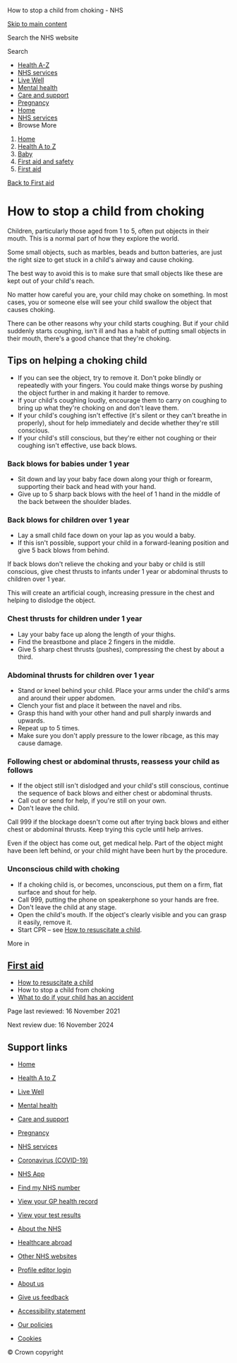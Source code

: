 








How to stop a child from choking \- NHS








































[Skip to main content](#maincontent)









Search the NHS website






Search









* [Health A\-Z](/conditions/)
* [NHS services](/nhs-services/)
* [Live Well](/live-well/)
* [Mental health](/mental-health/)
* [Care and support](/conditions/social-care-and-support-guide/)
* [Pregnancy](/pregnancy/)
* [Home](/)
* [NHS services](/nhs-services/)
* Browse
 More








1. [Home](/)
2. [Health A to Z](/conditions/)
3. [Baby](/conditions/baby/)
4. [First aid and safety](/conditions/baby/first-aid-and-safety/)
5. [First aid](/conditions/baby/first-aid-and-safety/first-aid/)



[Back to 
 First aid](/conditions/baby/first-aid-and-safety/first-aid/) 









How to stop a child from choking
================================








Children, particularly those aged from 1 to 5, often put objects in their mouth. This is a normal part of how they explore the world.

Some small objects, such as marbles, beads and button batteries, are just the right size to get stuck in a child's airway and cause choking.

The best way to avoid this is to make sure that small objects like these are kept out of your child's reach.

No matter how careful you are, your child may choke on something. In most cases, you or someone else will see your child swallow the object that causes choking. 

There can be other reasons why your child starts coughing. But if your child suddenly starts coughing, isn't ill and has a habit of putting small objects in their mouth, there's a good chance that they're choking.




Tips on helping a choking child
-------------------------------

* If you can see the object, try to remove it. Don't poke blindly or repeatedly with your fingers. You could make things worse by pushing the object further in and making it harder to remove.
* If your child's coughing loudly, encourage them to carry on coughing to bring up what they're choking on and don't leave them.
* If your child's coughing isn't effective (it's silent or they can't breathe in properly), shout for help immediately and decide whether they're still conscious.
* If your child's still conscious, but they're either not coughing or their coughing isn't effective, use back blows.

### Back blows for babies under 1 year

* Sit down and lay your baby face down along your thigh or forearm, supporting their back and head with your hand.
* Give up to 5 sharp back blows with the heel of 1 hand in the middle of the back between the shoulder blades.

### Back blows for children over 1 year

* Lay a small child face down on your lap as you would a baby.
* If this isn't possible, support your child in a forward\-leaning position and give 5 back blows from behind.

If back blows don't relieve the choking and your baby or child is still conscious, give chest thrusts to infants under 1 year or abdominal thrusts to children over 1 year.

This will create an artificial cough, increasing pressure in the chest and helping to dislodge the object.

### Chest thrusts for children under 1 year

* Lay your baby face up along the length of your thighs.
* Find the breastbone and place 2 fingers in the middle.
* Give 5 sharp chest thrusts (pushes), compressing the chest by about a third.

### Abdominal thrusts for children over 1 year

* Stand or kneel behind your child. Place your arms under the child's arms and around their upper abdomen.
* Clench your fist and place it between the navel and ribs.
* Grasp this hand with your other hand and pull sharply inwards and upwards.
* Repeat up to 5 times.
* Make sure you don't apply pressure to the lower ribcage, as this may cause damage.

### Following chest or abdominal thrusts, reassess your child as follows

* If the object still isn't dislodged and your child's still conscious, continue the sequence of back blows and either chest or abdominal thrusts.
* Call out or send for help, if you're still on your own.
* Don't leave the child.

Call 999 if the blockage doesn't come out after trying back blows and either chest or abdominal thrusts. Keep trying this cycle until help arrives.

Even if the object has come out, get medical help. Part of the object might have been left behind, or your child might have been hurt by the procedure.

### Unconscious child with choking

* If a choking child is, or becomes, unconscious, put them on a firm, flat surface and shout for help.
* Call 999, putting the phone on speakerphone so your hands are free.
* Don't leave the child at any stage.
* Open the child's mouth. If the object's clearly visible and you can grasp it easily, remove it.
* Start CPR – see [How to resuscitate a child](/conditions/baby/first-aid-and-safety/first-aid/how-to-resuscitate-a-child/).









More in
 
 [First aid](/conditions/baby/first-aid-and-safety/first-aid/)
------------------------------------------------------------------------



* [How to resuscitate a child](https://www.nhs.uk/conditions/baby/first-aid-and-safety/first-aid/how-to-resuscitate-a-child/)
* How to stop a child from choking
* [What to do if your child has an accident](https://www.nhs.uk/conditions/baby/first-aid-and-safety/first-aid/what-to-do-if-your-child-has-an-accident/)








 Page last reviewed: 16 November 2021
   

 Next review due: 16 November 2024
 








Support links
-------------



* [Home](/)
* [Health A to Z](/conditions/)
* [Live Well](/live-well/)
* [Mental health](/mental-health/)
* [Care and support](/conditions/social-care-and-support-guide/)
* [Pregnancy](/pregnancy/)
* [NHS services](/nhs-services/)
* [Coronavirus (COVID\-19\)](/conditions/coronavirus-covid-19/)


* [NHS App](/nhs-app/)
* [Find my NHS number](/nhs-services/online-services/find-nhs-number/)
* [View your GP health record](/nhs-services/gps/view-your-gp-health-record/)
* [View your test results](/nhs-services/online-services/view-your-test-results/)
* [About the NHS](/using-the-nhs/about-the-nhs/)
* [Healthcare abroad](/using-the-nhs/healthcare-abroad/apply-for-a-free-uk-global-health-insurance-card-ghic/)


* [Other NHS websites](/nhs-sites/)
* [Profile editor login](/our-policies/profile-editor-login/)


* [About us](/about-us/)
* [Give us feedback](/give-feedback-about-the-nhs-website/)
* [Accessibility statement](/accessibility-statement/)
* [Our policies](/our-policies/)
* [Cookies](/our-policies/cookies-policy/)




© Crown copyright









